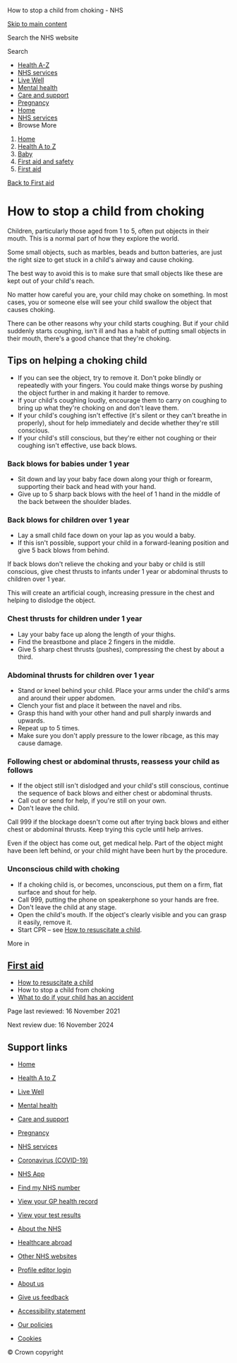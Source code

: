 








How to stop a child from choking \- NHS








































[Skip to main content](#maincontent)









Search the NHS website






Search









* [Health A\-Z](/conditions/)
* [NHS services](/nhs-services/)
* [Live Well](/live-well/)
* [Mental health](/mental-health/)
* [Care and support](/conditions/social-care-and-support-guide/)
* [Pregnancy](/pregnancy/)
* [Home](/)
* [NHS services](/nhs-services/)
* Browse
 More








1. [Home](/)
2. [Health A to Z](/conditions/)
3. [Baby](/conditions/baby/)
4. [First aid and safety](/conditions/baby/first-aid-and-safety/)
5. [First aid](/conditions/baby/first-aid-and-safety/first-aid/)



[Back to 
 First aid](/conditions/baby/first-aid-and-safety/first-aid/) 









How to stop a child from choking
================================








Children, particularly those aged from 1 to 5, often put objects in their mouth. This is a normal part of how they explore the world.

Some small objects, such as marbles, beads and button batteries, are just the right size to get stuck in a child's airway and cause choking.

The best way to avoid this is to make sure that small objects like these are kept out of your child's reach.

No matter how careful you are, your child may choke on something. In most cases, you or someone else will see your child swallow the object that causes choking. 

There can be other reasons why your child starts coughing. But if your child suddenly starts coughing, isn't ill and has a habit of putting small objects in their mouth, there's a good chance that they're choking.




Tips on helping a choking child
-------------------------------

* If you can see the object, try to remove it. Don't poke blindly or repeatedly with your fingers. You could make things worse by pushing the object further in and making it harder to remove.
* If your child's coughing loudly, encourage them to carry on coughing to bring up what they're choking on and don't leave them.
* If your child's coughing isn't effective (it's silent or they can't breathe in properly), shout for help immediately and decide whether they're still conscious.
* If your child's still conscious, but they're either not coughing or their coughing isn't effective, use back blows.

### Back blows for babies under 1 year

* Sit down and lay your baby face down along your thigh or forearm, supporting their back and head with your hand.
* Give up to 5 sharp back blows with the heel of 1 hand in the middle of the back between the shoulder blades.

### Back blows for children over 1 year

* Lay a small child face down on your lap as you would a baby.
* If this isn't possible, support your child in a forward\-leaning position and give 5 back blows from behind.

If back blows don't relieve the choking and your baby or child is still conscious, give chest thrusts to infants under 1 year or abdominal thrusts to children over 1 year.

This will create an artificial cough, increasing pressure in the chest and helping to dislodge the object.

### Chest thrusts for children under 1 year

* Lay your baby face up along the length of your thighs.
* Find the breastbone and place 2 fingers in the middle.
* Give 5 sharp chest thrusts (pushes), compressing the chest by about a third.

### Abdominal thrusts for children over 1 year

* Stand or kneel behind your child. Place your arms under the child's arms and around their upper abdomen.
* Clench your fist and place it between the navel and ribs.
* Grasp this hand with your other hand and pull sharply inwards and upwards.
* Repeat up to 5 times.
* Make sure you don't apply pressure to the lower ribcage, as this may cause damage.

### Following chest or abdominal thrusts, reassess your child as follows

* If the object still isn't dislodged and your child's still conscious, continue the sequence of back blows and either chest or abdominal thrusts.
* Call out or send for help, if you're still on your own.
* Don't leave the child.

Call 999 if the blockage doesn't come out after trying back blows and either chest or abdominal thrusts. Keep trying this cycle until help arrives.

Even if the object has come out, get medical help. Part of the object might have been left behind, or your child might have been hurt by the procedure.

### Unconscious child with choking

* If a choking child is, or becomes, unconscious, put them on a firm, flat surface and shout for help.
* Call 999, putting the phone on speakerphone so your hands are free.
* Don't leave the child at any stage.
* Open the child's mouth. If the object's clearly visible and you can grasp it easily, remove it.
* Start CPR – see [How to resuscitate a child](/conditions/baby/first-aid-and-safety/first-aid/how-to-resuscitate-a-child/).









More in
 
 [First aid](/conditions/baby/first-aid-and-safety/first-aid/)
------------------------------------------------------------------------



* [How to resuscitate a child](https://www.nhs.uk/conditions/baby/first-aid-and-safety/first-aid/how-to-resuscitate-a-child/)
* How to stop a child from choking
* [What to do if your child has an accident](https://www.nhs.uk/conditions/baby/first-aid-and-safety/first-aid/what-to-do-if-your-child-has-an-accident/)








 Page last reviewed: 16 November 2021
   

 Next review due: 16 November 2024
 








Support links
-------------



* [Home](/)
* [Health A to Z](/conditions/)
* [Live Well](/live-well/)
* [Mental health](/mental-health/)
* [Care and support](/conditions/social-care-and-support-guide/)
* [Pregnancy](/pregnancy/)
* [NHS services](/nhs-services/)
* [Coronavirus (COVID\-19\)](/conditions/coronavirus-covid-19/)


* [NHS App](/nhs-app/)
* [Find my NHS number](/nhs-services/online-services/find-nhs-number/)
* [View your GP health record](/nhs-services/gps/view-your-gp-health-record/)
* [View your test results](/nhs-services/online-services/view-your-test-results/)
* [About the NHS](/using-the-nhs/about-the-nhs/)
* [Healthcare abroad](/using-the-nhs/healthcare-abroad/apply-for-a-free-uk-global-health-insurance-card-ghic/)


* [Other NHS websites](/nhs-sites/)
* [Profile editor login](/our-policies/profile-editor-login/)


* [About us](/about-us/)
* [Give us feedback](/give-feedback-about-the-nhs-website/)
* [Accessibility statement](/accessibility-statement/)
* [Our policies](/our-policies/)
* [Cookies](/our-policies/cookies-policy/)




© Crown copyright









